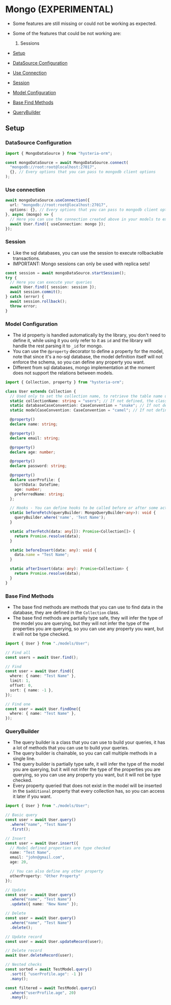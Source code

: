 # Mongo (EXPERIMENTAL)

- Some features are still missing or could not be working as expected.
- Some of the features that could be not working are:
  1. Sessions

- [Setup](#setup)
- [DataSource Configuration](#datasource-configuration)
- [Use Connection](#use-connection)
- [Session](#session)
- [Model Configuration](#model-configuration)
- [Base Find Methods](#base-find-methods)
- [QueryBuilder](#querybuilder)

## Setup

### DataSource Configuration
```typescript
import { MongoDataSource } from "hysteria-orm";

const mongoDataSource = await MongoDataSource.connect(
  "mongodb://root:root@localhost:27017",
  {}, // Every options that you can pass to mongodb client options
);
```

### Use connection
```typescript
await mongoDataSource.useConnection({
  url: "mongodb://root:root@localhost:27017",
  options: {}, // Every options that you can pass to mongodb client options
}, async (mongo) => {
  // Here you can use the connection created above in your models to execute queries in other databases
  await User.find({ useConnection: mongo });
});
```

### Session
- Like the sql databases, you can use the session to execute rollbackable transactions.
- IMPORTANT: Mongo sessions can only be used with replica sets!
```typescript
const session = await mongoDataSource.startSession();
try {
  // Here you can execute your queries
  await User.find({ session: session });
  await session.commit();
} catch (error) {
  await session.rollback();
  throw error;
}
```

### Model Configuration
- The id property is handled automatically by the library, you don't need to define it, while using it you only refer to it as `id` and the library will handle the rest parsing it to `_id` for mongo.
- You can use the `@property` decorator to define a property for the model, note that since it's a no-sql database, the model definition itself will not enforce the schema, so you can define any property you want.
- Different from sql databases, mongo implementation at the moment does not support the relations between models.

```typescript
import { Collection, property } from "hysteria-orm";

class User extends Collection {
  // Used only to set the collection name, to retrieve the table name use User.collection
  static collectionName: string = "users"; // If not defined, the class name in snake_case in the plural form will be used
  static databaseCaseConvention: CaseConvention = "snake"; // If not defined, it will use the snake case while interacting with the database
  static modelCaseConvention: CaseConvention = "camel"; // If not defined, it will use the camel case while interacting with the model

  @property()
  declare name: string;

  @property()
  declare email: string;

  @property()
  declare age: number;

  @property()
  declare password: string;

  @property()
  declare userProfile: {
    birthData: DateTime;
    age: number;
    preferredName: string;
  };

  // Hooks - You can define hooks to be called before or after some actions
  static beforeFetch(queryBuilder: MongoQueryBuilder<any>): void {
    queryBuilder.where('name', 'Test Name');
  }

  static afterFetch(data: any[]): Promise<Collection[]> {
    return Promise.resolve(data);
  }

  static beforeInsert(data: any): void {
    data.name = "Test Name";
  }

  static afterInsert(data: any): Promise<Collection> {
    return Promise.resolve(data);
  }
}
```

### Base Find Methods
- The base find methods are methods that you can use to find data in the database, they are defined in the `Collection` class.
- The base find methods are partially type safe, they will infer the type of the model you are querying, but they will not infer the type of the properties you are querying, so you can use any property you want, but it will not be type checked.

```typescript
import { User } from "./models/User";

// Find all
const users = await User.find();

// Find
const user = await User.find({
  where: { name: "Test Name" },
  limit: 1,
  offset: 0,
  sort: { name: -1 },
});

// Find one
const user = await User.findOne({
  where: { name: "Test Name" },
});
```

### QueryBuilder
- The query builder is a class that you can use to build your queries, it has a lot of methods that you can use to build your queries.
- The query builder is chainable, so you can call multiple methods in a single line.
- The query builder is partially type safe, it will infer the type of the model you are querying, but it will not infer the type of the properties you are querying, so you can use any property you want, but it will not be type checked.
- Every property queried that does not exist in the model will be inserted in the `$additional` property that every collection has, so you can access it later if you want.

```typescript
import { User } from "./models/User";

// Basic query
const user = await User.query()
  .where("name", "Test Name")
  .first();

// Insert
const user = await User.insert({
  // Model defined properties are type checked
  name: "Test Name",
  email: "john@gmail.com",
  age: 20,

  // You can also define any other property
  otherProperty: "Other Property"
});

// Update
const user = await User.query()
  .where("name", "Test Name")
  .update({ name: "New Name" });

// Delete
const user = await User.query()
  .where("name", "Test Name")
  .delete();

// Update record
const user = await User.updateRecord(user);

// Delete record
await User.deleteRecord(user);

// Nested checks
const sorted = await TestModel.query()
  .sort({ "userProfile.age": -1 })
  .many();

const filtered = await TestModel.query()
  .where("userProfile.age", 20)
  .many();
```

